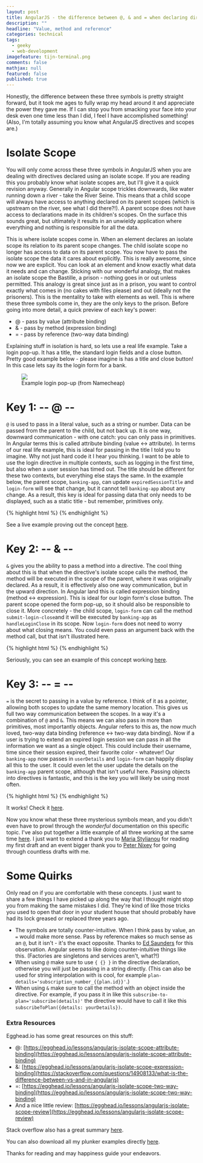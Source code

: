 ```yaml
---
layout: post
title: AngularJS - the difference between @, & and = when declaring directives using isolate scopes
description: ""
headline: "Value, method and reference"
categories: technical
tags:
  - geeky
  - web-development
imagefeature: tijn-terminal.png
comments: false
mathjax: null
featured: false
published: true
---
```


Honestly, the difference between these three symbols is pretty straight forward, but it took me ages to fully wrap my head around it and appreciate the power they gave me. If I can stop you from smacking your face into your desk even one time less than I did, I feel I have accomplished something! (Also, I'm totally assuming you know what AngularJS directives and scopes are.)

# Isolate Scope
 You will only come across these three symbols in AngularJS when you are dealing with directives declared using an isolate scope. If you are reading this you probably know what isolate scopes are, but I'll give it a quick revision anyway. Generally in Angular scope trickles downwards, like water running down a river - take the River Seine. This means that a child scope will always have access to anything declared on its parent scopes (which is upstream on the river, see what I did there?!). A parent scope does not have access to declarations made in its children's scopes. On the surface this sounds great, but ultimately it results in an unwieldy application where everything and nothing is responsible for all the data.

This is where isolate scopes come in. When an element declares an isolate scope its relation to its parent scope changes. The child isolate scope no longer has access to data on its parent scope. You now have to pass the isolate scope the data it cares about explicitly. This is really awesome, since now we are explicit. You can look at an element and know exactly what data it needs and can change. Sticking with our wonderful analogy, that makes an isolate scope the Bastille, a prison - nothing goes in or out unless permitted. This analogy is great since just as in a prison, you want to control exactly what comes in (no cakes with files please) and out (ideally not the prisoners). This is the mentality to take with elements as well. This is where these three symbols come in, they are the only keys to the prison. Before going into more detail, a quick preview of each key's power:

- @ - pass by value (attribute binding)
- & - pass by method (expression binding)
- = - pass by reference (two-way data binding)

Explaining stuff in isolation is hard, so lets use a real life example. Take a login pop-up. It has a title, the standard login fields and a close button. Pretty good example below - please imagine is has a title and close button! In this case lets say its the login form for a bank.

<figure>
  <a href="{{ site.url }}/images/tijn-angular-isolate-scope.png"><img src="{{ site.url }}/images/tijn-angular-isolate-scope.png" style="max-height: 250px;"></a>
  <figcaption> Example login pop-up (from Namecheap)</figcaption>
</figure>

# Key 1: -- @ --

`@` is used to pass in a literal value, such as a string or number. Data can be passed from the parent to the child, but not back up. It is one way, downward communication - with one catch: you can only pass in primitives. In Angular terms this is called attribute binding (value <-> attribute). In terms of our real life example, this is ideal for passing in the title I told you to imagine. Why not just hard code it I hear you thinking. I want to be able to use the login directive in multiple contexts, such as logging in the first time, but also when a user session has timed out. The title should be different for these two contexts, but everything else stays the same. In the example below, the parent scope, `banking-app`, can update `expiredSessionTitle` and `login-form` will see that change, but it cannot tell `banking-app` about any change. As a result, this key is ideal for passing data that only needs to be displayed, such as a static title - but remember, primitives only.

{% highlight html %}
<banking-app>
  <login-form title ='{ { expiredSessionTitle } }'></login-form>
</banking-app>
{% endhighlight %}

See a live example proving out the concept [here](http://plnkr.co/edit/WXbifMi5MUD1sfqv7Y3d?p=preview).


# Key 2: -- & --

`&` gives you the ability to pass a method into a directive. The cool thing about this is that when the directive's isolate scope calls the method, the method will be executed in the scope of the parent, where it was originally declared.  As a result, it is effectively also one way communication, but in the upward direction. In Angular land this is called expression binding (method <-> expression). This is ideal for our login form's close button. The parent scope opened the form pop-up, so it should also be responsible to close it. More concretely - the child scope, `login-form` can call the method `submit-login-close`and it will be executed by `banking-app` as `handleLoginClose` in its scope. Now `login-form` does not need to worry about what closing means. You could even pass an argument back with the method call, but that isn't illustrated here.

{% highlight html %}
<banking-app>
<login-form submit-login-close='handleLoginClose()'></login-form>
</banking-app>
{% endhighlight %}

Seriously, you can see an example of this concept working [here](http://plnkr.co/edit/WtStUx8X8XSQAddldZJ0?p=preview).


# Key 3: -- = --

`=` is the secret to passing in a value by reference. I think of it as a pointer, allowing both scopes to update the same memory location. This gives us full two way communication between the scopes. In a way it's a combination of `@` and `&`. This means we can also pass in more than primitives, most importantly objects. Angular refers to this as, the now much loved, two-way data binding (reference <-> two-way data binding). Now if a user is trying to extend an expired login session we can pass in all the information we want as a single object. This could include their username, time since their session expired, their favorite color - whatever! Our `banking-app` now passes in `userDetails` and `login-form` can happily display all this to the user. It could even let the user update the details on the `banking-app` parent scope, although that isn't useful here. Passing objects into directives is fantastic, and this is the key you will likely be using most often.

{% highlight html %}
<banking-app>
  <login-form login-details='userDetails'></login-form>
</banking-app>
{% endhighlight %}

It works! Check it [here](http://plnkr.co/edit/XKfXmqAKamRXAwYWaMn2?p=preview).

Now you know what these three mysterious symbols mean, and you didn't even have to prowl through the _wonderful_ documentation on this specific topic. I've also put together a little example of all three working at the same time [here](http://plnkr.co/edit/ZNWY4dQnBoFHc72RkE2O?p=preview). I just want to extend a thank you to [Maria Stylianou](http://github.com/marsty5) for reading my first draft and an event bigger thank you to [Peter Nixey](http://github.com/peternixey) for going through countless drafts with me.

# Some Quirks
Only read on if you are comfortable with these concepts. I just want to share a few things I have picked up along the way that I thought might stop you from making the same mistakes I did. They're kind of like those tricks you used to open that door in your student house that should probably have had its lock greased or replaced three years ago.

- The symbols are totally counter-intuitive. When I think pass by value, an `=` would make more sense. Pass by reference makes so much sense as an `@`, but it isn't - it's the exact opposite. Thanks to [Ed Saunders](http://github.com/seddy) for this observation. Angular seems to like doing counter-intuitive things like this. (Factories are singletons and services aren't, what?!)
- When using `@` make sure to use `{ {} }` in the directive declaration,  otherwise you will just be passing in a string directly. (This can also be used for string interpolation with is cool, for example `plan-details='subscription_number_{{plan.id}}'`.)
- When using `&` make sure to call the method with an object inside the directive. For example, if you pass it in like this `subscribe-to-plan='subscribe(details)'` the directive would have to call it like this `subscribeToPlan({details: yourDetails})`.


### Extra Resources
Egghead.io has some great resources on this stuff:

- @: [https://egghead.io/lessons/angularjs-isolate-scope-attribute-binding](https://egghead.io/lessons/angularjs-isolate-scope-attribute-binding)
- &: [https://egghead.io/lessons/angularjs-isolate-scope-expression-binding](https://stackoverflow.com/questions/14908133/what-is-the-difference-between-vs-and-in-angularjs)
- =: [https://egghead.io/lessons/angularjs-isolate-scope-two-way-binding](https://egghead.io/lessons/angularjs-isolate-scope-two-way-binding)
- And a nice little review: [https://egghead.io/lessons/angularjs-isolate-scope-review](https://egghead.io/lessons/angularjs-isolate-scope-review)


Stack overflow also has a great summary [here](https://stackoverflow.com/questions/14908133/what-is-the-difference-between-vs-and-in-angularjs).

You can also download all my plunker examples directly [here](https://github.com/ram535ii/angular-isolate-scope-examples).

Thanks for reading and may happiness guide your endeavors.
